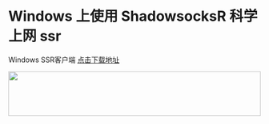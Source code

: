 # Windows 上使用 ShadowsocksR 科学上网 ssr
Windows SSR客户端  [点击下载地址](https://github.com/shadowsocksr-backup/shadowsocksr-csharp/releases '下载地址')

<a href="https://www.vultr.com/?ref=8371895-6G"><img src="https://www.vultr.com/media/banner_1.png" width="100%" height="90"></a>